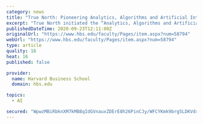 ```yaml
---
category: news
title: "True North: Pioneering Analytics, Algorithms and Artificial Intelligence"
excerpt: "True North initiated the “Analytics, Algorithms and Artificial Intelligence” (3A) project. A system, Kelp, was designed and developed internally to facilitate the transformation of True North into an AI-first firm based on the introduction of data ..."
publishedDateTime: 2020-09-23T12:11:00Z
originalUrl: "https://www.hbs.edu/faculty/Pages/item.aspx?num=58794"
webUrl: "https://www.hbs.edu/faculty/Pages/item.aspx?num=58794"
type: article
quality: 16
heat: 16
published: false

provider:
  name: Harvard Business School
  domain: hbs.edu

topics:
  - AI

secured: "WpwzMBiRbknXM7kMB8qIdGVnauxZDErE8h26PinCJy/WFCYKmk9brg5LDKVdrXsanhurqzZZdEdgBP6RUJRvV2nzS+WKzp5XHkMfkdjnYuZJpFfmwAT5jUJtbGesMYR5KHSVEUAcaBIsKC6uQ7mYPemTPAScoViaWlOYbkZiKXMe7Abo0b7QFQEKHxaE26rNhFThdPa1IPuGgXhkyH/f9au6eHMuYAEnm8z4RGbY45jK2grJDeCTeNUQHe8Uf9V7Mr7Ko3Ewh+m8uLw3DSnfUmEsiJWaIHTFjKI1J8EFUsPfIT4OCswp3kctmodAJh6ThlBWoYMF/SD2lIfBcBu30rY93dOLpdhv/HsWGX0O4BE=;jf7QK+z63rZPlLi2niq5Xg=="
---
```


